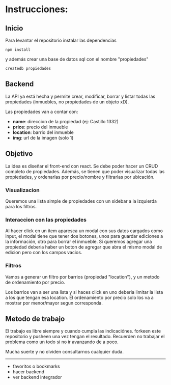 # Instrucciones:

## Inicio

Para levantar el repositorio instalar las dependencias

```
npm install
```
y además crear una base de datos sql con el nombre "propiedades"
```
createdb propiedades
```

## Backend

La API ya está hecha y permite crear, modificar, borrar y listar todas las propiedades (inmuebles, no propiedades de un objeto xD).

Las propiedades van a contar con:
- **name**: direccion de la propiedad (ej: Castillo 1332)
- **price**: precio del inmueble
- **location**: barrio del inmueble
- **img**: url de la imagen (solo 1)

## Objetivo

La idea es diseñar el front-end con react. Se debe poder hacer un CRUD completo de propiedades. Además, se tienen que poder visualizar todas las propiedades, y ordenarlas por precio/nombre y filtrarlas por ubicación.

### Visualizacion

Queremos una lista simple de propiedades con un sidebar a la izquierda para los filtros.

### Interaccion con las propiedades

Al hacer click en un item aparesca un modal con sus datos cargados como input, el modal tiene que tener dos botones, unos para guardar ediciones a la información, otro para borrar el inmueble.
Si queremos agregar una propiedad deberia haber un boton de agregar que abra el mismo modal de edicion pero con los campos vacios.

### Filtros
Vamos a generar un filtro por barrios (propiedad "location"), y un metodo de ordenamiento por precio.

Los barrios van a ser una lista y si haces click en uno deberia limitar la lista a los que tengan esa location.
El ordenamiento por precio solo los va a mostrar por menor/mayor segun corresponda.


## Metodo de trabajo

El trabajo es libre siempre y cuando cumpla las indicaciónes. forkeen este repositorio y pusheen una vez tengan el resultado.
Recuerden no trabajar el problema como un todo si no ir avanzando de a poco.

Mucha suerte y no olviden consultarnos cualquier duda.


------------
- favoritos o bookmarks
- hacer backend
- ver backend integrador 

